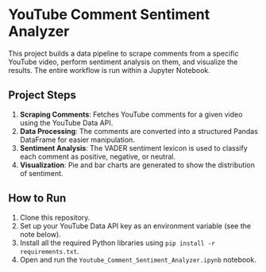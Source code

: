 # YouTube Comment Sentiment Analyzer

This project builds a data pipeline to scrape comments from a specific YouTube video, perform sentiment analysis on them, and visualize the results. The entire workflow is run within a Jupyter Notebook.

## Project Steps

1.  **Scraping Comments**: Fetches YouTube comments for a given video using the YouTube Data API.
2.  **Data Processing**: The comments are converted into a structured Pandas DataFrame for easier manipulation.
3.  **Sentiment Analysis**: The VADER sentiment lexicon is used to classify each comment as positive, negative, or neutral.
4.  **Visualization**: Pie and bar charts are generated to show the distribution of sentiment.

## How to Run

1.  Clone this repository.
2.  Set up your YouTube Data API key as an environment variable (see the note below).
3.  Install all the required Python libraries using `pip install -r requirements.txt`.
4.  Open and run the `Youtube_Comment_Sentiment_Analyzer.ipynb` notebook.

